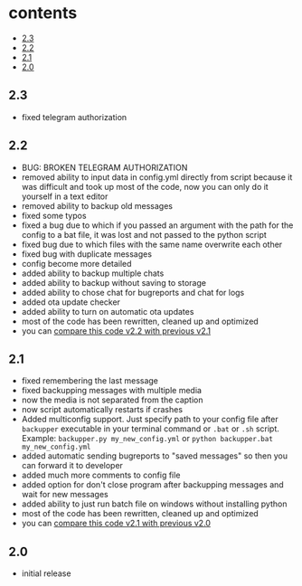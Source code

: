 # contents

- [2.3](#23)
- [2.2](#22)
- [2.1](#21)
- [2.0](#20)

## 2.3

- fixed telegram authorization

## 2.2

- BUG: BROKEN TELEGRAM AUTHORIZATION
- removed ability to input data in config.yml directly from script because it was difficult and took up most of the code, now you can only do it yourself in a text editor
- removed ability to backup old messages
- fixed some typos
- fixed a bug due to which if you passed an argument with the path for the config to a bat file, it was lost and not passed to the python script
- fixed bug due to which files with the same name overwrite each other
- fixed bug with duplicate messages
- config become more detailed
- added ability to backup multiple chats
- added ability to backup without saving to storage
- added ability to chose chat for bugreports and chat for logs
- added ota update checker
- added ability to turn on automatic ota updates
- most of the code has been rewritten, cleaned up and optimized
- you can [compare this code v2.2 with previous v2.1](https://github.com/gmankab/backupper/compare/55de634ac3ddea494c24bc550213e67e37b53556...441f50d4748313d59b882f91c0da7b6b81987d89)

## 2.1

- fixed remembering the last message
- fixed backupping messages with multiple media
- now the media is not separated from the caption
- now script automatically restarts if crashes
- Added multiconfig support. Just specify path to your config file after `backupper` executable in your terminal command or `.bat` or `.sh` script. Example: `backupper.py my_new_config.yml` or `python backupper.bat my_new_config.yml`
- added automatic sending bugreports to "saved messages" so then you can forward it to developer
- added much more comments to config file
- added option for don't close program after backupping messages and wait for new messages
- added ability to just run batch file on windows without installing python
- most of the code has been rewritten, cleaned up and optimized
- you can [compare this code v2.1 with previous v2.0](https://github.com/gmankab/backupper/compare/5400581431cd98b55fe4c1ab359857b418db3724...55de634ac3ddea494c24bc550213e67e37b53556#diff-686181f4d0f8e0a0d2b779c9a242a53d0794f3b9d1cb1513255a8930b8ab0372)

## 2.0

- initial release
